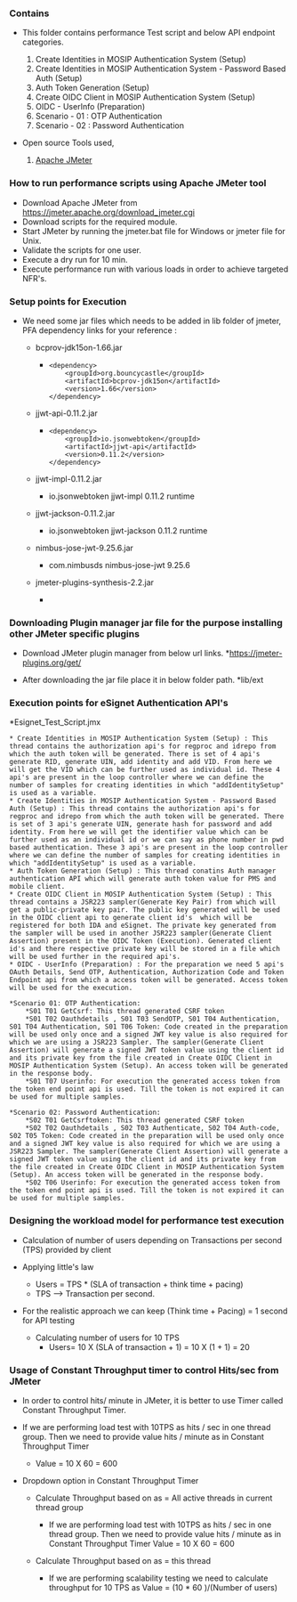 
### Contains
* This folder contains performance Test script and below API endpoint categories.
    1. Create Identities in MOSIP Authentication System (Setup)
    2. Create Identities in MOSIP Authentication System - Password Based Auth (Setup)
    3. Auth Token Generation (Setup)
	4. Create OIDC Client in MOSIP Authentication System (Setup)
	5. OIDC - UserInfo (Preparation)
	6. Scenario - 01 : OTP Authentication
	7. Scenario - 02 : Password Authentication

* Open source Tools used,
    1. [Apache JMeter](https://jmeter.apache.org/)

### How to run performance scripts using Apache JMeter tool
* Download Apache JMeter from https://jmeter.apache.org/download_jmeter.cgi
* Download scripts for the required module.
* Start JMeter by running the jmeter.bat file for Windows or jmeter file for Unix. 
* Validate the scripts for one user.
* Execute a dry run for 10 min.
* Execute performance run with various loads in order to achieve targeted NFR's.

### Setup points for Execution

* We need some jar files which needs to be added in lib folder of jmeter, PFA dependency links for your reference : 

   * bcprov-jdk15on-1.66.jar
      * <!-- https://mvnrepository.com/artifact/org.bouncycastle/bcprov-jdk15on -->
			<dependency>
				<groupId>org.bouncycastle</groupId>
				<artifactId>bcprov-jdk15on</artifactId>
				<version>1.66</version>
			</dependency>

   * jjwt-api-0.11.2.jar
      * <!-- https://mvnrepository.com/artifact/io.jsonwebtoken/jjwt-api -->
			<dependency>
				<groupId>io.jsonwebtoken</groupId>
				<artifactId>jjwt-api</artifactId>
				<version>0.11.2</version>
			</dependency>

   * jjwt-impl-0.11.2.jar
       * <!-- https://mvnrepository.com/artifact/io.jsonwebtoken/jjwt-impl -->
			<dependency>
				<groupId>io.jsonwebtoken</groupId>
				<artifactId>jjwt-impl</artifactId>
				<version>0.11.2</version>
				<scope>runtime</scope>
			</dependency>

   * jjwt-jackson-0.11.2.jar
       * <!-- https://mvnrepository.com/artifact/io.jsonwebtoken/jjwt-jackson -->
			<dependency>
				<groupId>io.jsonwebtoken</groupId>
				<artifactId>jjwt-jackson</artifactId>
				<version>0.11.2</version>
				<scope>runtime</scope>
			</dependency>

   * nimbus-jose-jwt-9.25.6.jar  
       * <!-- https://mvnrepository.com/artifact/com.nimbusds/nimbus-jose-jwt -->
			<dependency>
				<groupId>com.nimbusds</groupId>
				<artifactId>nimbus-jose-jwt</artifactId>
				<version>9.25.6</version>
			</dependency>
	
	* jmeter-plugins-synthesis-2.2.jar
		* <!-- https://jmeter-plugins.org/files/packages/jpgc-synthesis-2.2.zip -->

### Downloading Plugin manager jar file for the purpose installing other JMeter specific plugins

* Download JMeter plugin manager from below url links.
	*https://jmeter-plugins.org/get/

* After downloading the jar file place it in below folder path.
	*lib/ext
	
### Execution points for eSignet Authentication API's

*Esignet_Test_Script.jmx
	
	* Create Identities in MOSIP Authentication System (Setup) : This thread contains the authorization api's for regproc and idrepo from which the auth token will be generated. There is set of 4 api's generate RID, generate UIN, add identity and add VID. From here we will get the VID which can be further used as individual id. These 4 api's are present in the loop controller where we can define the number of samples for creating identities in which "addIdentitySetup" is used as a variable. 
	* Create Identities in MOSIP Authentication System - Password Based Auth (Setup) : This thread contains the authorization api's for regproc and idrepo from which the auth token will be generated. There is set of 3 api's generate UIN, generate hash for password and add identity. From here we will get the identifier value which can be further used as an individual id or we can say as phone number in pwd based authentication. These 3 api's are present in the loop controller where we can define the number of samples for creating identities in which "addIdentitySetup" is used as a variable.
	* Auth Token Generation (Setup) : This thread conatins Auth manager authentication API which will generate auth token value for PMS and mobile client. 
	* Create OIDC Client in MOSIP Authentication System (Setup) : This thread contains a JSR223 sampler(Generate Key Pair) from which will get a public-private key pair. The public key generated will be used in the OIDC client api to generate client id's  which will be registered for both IDA and eSignet. The private key generated from the sampler will be used in another JSR223 sampler(Generate Client Assertion) present in the OIDC Token (Execution). Generated client id's and there respective private key will be stored in a file which will be used further in the required api's.
	* OIDC - UserInfo (Preparation) : For the preparation we need 5 api's OAuth Details, Send OTP, Authentication, Authorization Code and Token Endpoint api from which a access token will be generated. Access token will be used for the execution.
	
	*Scenario 01: OTP Authentication:
		*S01 T01 GetCsrf: This thread generated CSRF token
		*S01 T02 Oauthdetails , S01 T03 SendOTP, S01 T04 Authentication, S01 T04 Authentication, S01 T06 Token: Code created in the preparation will be used only once and a signed JWT key value is also required for which we are using a JSR223 Sampler. The sampler(Generate Client Assertion) will generate a signed JWT token value using the client id and its private key from the file created in Create OIDC Client in MOSIP Authentication System (Setup). An access token will be generated in the response body.
		*S01 T07 Userinfo: For execution the generated access token from the token end point api is used. Till the token is not expired it can be used for multiple samples.

	*Scenario 02: Password Authentication:
		*S02 T01 GetCsrftoken: This thread generated CSRF token
		*S02 T02 Oauthdetails , S02 T03 Authenticate, S02 T04 Auth-code, S02 T05 Token: Code created in the preparation will be used only once and a signed JWT key value is also required for which we are using a JSR223 Sampler. The sampler(Generate Client Assertion) will generate a signed JWT token value using the client id and its private key from the file created in Create OIDC Client in MOSIP Authentication System (Setup). An access token will be generated in the response body.
		*S02 T06 Userinfo: For execution the generated access token from the token end point api is used. Till the token is not expired it can be used for multiple samples.	
	
		
### Designing the workload model for performance test execution
* Calculation of number of users depending on Transactions per second (TPS) provided by client

* Applying little's law
	* Users = TPS * (SLA of transaction + think time + pacing)
	* TPS --> Transaction per second.
	
* For the realistic approach we can keep (Think time + Pacing) = 1 second for API testing
	* Calculating number of users for 10 TPS
		* Users= 10 X (SLA of transaction + 1)
		       = 10 X (1 + 1)
			   = 20
			   
### Usage of Constant Throughput timer to control Hits/sec from JMeter
* In order to control hits/ minute in JMeter, it is better to use Timer called Constant Throughput Timer.

* If we are performing load test with 10TPS as hits / sec in one thread group. Then we need to provide value hits / minute as in Constant Throughput Timer
	* Value = 10 X 60
			= 600

* Dropdown option in Constant Throughput Timer
	* Calculate Throughput based on as = All active threads in current thread group
		* If we are performing load test with 10TPS as hits / sec in one thread group. Then we need to provide value hits / minute as in Constant Throughput Timer
	 			Value = 10 X 60
					  = 600
		  
	* Calculate Throughput based on as = this thread
		* If we are performing scalability testing we need to calculate throughput for 10 TPS as 
          Value = (10 * 60 )/(Number of users)
